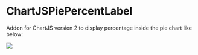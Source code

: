 # ChartJSPiePercentLabel

Addon for ChartJS version 2 to display percentage inside the pie chart like below:

![](http://www.canalys.com/chart/images/ss/620.jpg "")

